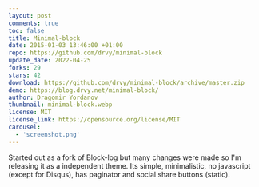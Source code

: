 ```yaml
---
layout: post
comments: true
toc: false
title: Minimal-block
date: 2015-01-03 13:46:00 +01:00
repo: https://github.com/drvy/minimal-block
update_date: 2022-04-25
forks: 29
stars: 42
download: https://github.com/drvy/minimal-block/archive/master.zip
demo: https://blog.drvy.net/minimal-block/
author: Dragomir Yordanov
thumbnail: minimal-block.webp
license: MIT
license_link: https://opensource.org/license/MIT
carousel:
  - 'screenshot.png'
---
```


Started out as a fork of Block-log but many changes were made so I'm releasing it as a independent theme. Its simple, minimalistic, no javascript (except for Disqus), has paginator and social share buttons (static).
